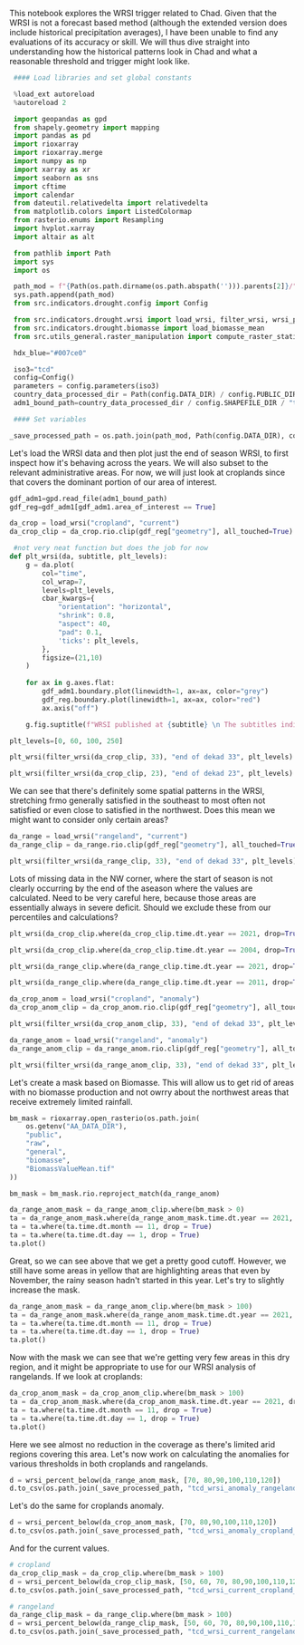 This notebook explores the WRSI trigger related to Chad. Given that the WRSI is not a forecast based method (although the extended version does include historical precipitation averages), I have been unable to find any evaluations of its accuracy or skill. We will thus dive straight into understanding how the historical patterns look in Chad and what a reasonable threshold and trigger might look like.

```python
 #### Load libraries and set global constants

 %load_ext autoreload
 %autoreload 2

 import geopandas as gpd
 from shapely.geometry import mapping
 import pandas as pd
 import rioxarray
 import rioxarray.merge
 import numpy as np
 import xarray as xr
 import seaborn as sns
 import cftime
 import calendar
 from dateutil.relativedelta import relativedelta
 from matplotlib.colors import ListedColormap
 from rasterio.enums import Resampling
 import hvplot.xarray
 import altair as alt

 from pathlib import Path
 import sys
 import os

 path_mod = f"{Path(os.path.dirname(os.path.abspath(''))).parents[2]}/"
 sys.path.append(path_mod)
 from src.indicators.drought.config import Config

 from src.indicators.drought.wrsi import load_wrsi, filter_wrsi, wrsi_percent_below, _processed_dir
 from src.indicators.drought.biomasse import load_biomasse_mean
 from src.utils_general.raster_manipulation import compute_raster_statistics

 hdx_blue="#007ce0"

 iso3="tcd"
 config=Config()
 parameters = config.parameters(iso3)
 country_data_processed_dir = Path(config.DATA_DIR) / config.PUBLIC_DIR / config.PROCESSED_DIR / iso3
 adm1_bound_path=country_data_processed_dir / config.SHAPEFILE_DIR / "tcd_adm2_area_of_interest.gpkg"

 #### Set variables

_save_processed_path = os.path.join(path_mod, Path(config.DATA_DIR), config.PUBLIC_DIR, config.PROCESSED_DIR, iso3, "wrsi")
```

Let's load the WRSI data and then plot just the end of season WRSI, to first inspect how it's behaving across the years. We will also subset to the relevant administrative areas. For now, we will just look at croplands since that covers the dominant portion of our area of interest.

```python
gdf_adm1=gpd.read_file(adm1_bound_path)
gdf_reg=gdf_adm1[gdf_adm1.area_of_interest == True]

da_crop = load_wrsi("cropland", "current")
da_crop_clip = da_crop.rio.clip(gdf_reg["geometry"], all_touched=True)

 #not very neat function but does the job for now
def plt_wrsi(da, subtitle, plt_levels):
    g = da.plot(
        col="time",
        col_wrap=7,
        levels=plt_levels,
        cbar_kwargs={
            "orientation": "horizontal",
            "shrink": 0.8,
            "aspect": 40,
            "pad": 0.1,
            'ticks': plt_levels,
        },
        figsize=(21,10)
    )
    
    for ax in g.axes.flat:
        gdf_adm1.boundary.plot(linewidth=1, ax=ax, color="grey")
        gdf_reg.boundary.plot(linewidth=1, ax=ax, color="red")
        ax.axis("off")

    g.fig.suptitle(f"WRSI published at {subtitle} \n The subtitles indicate the start date",y=1.1);

plt_levels=[0, 60, 100, 250]

plt_wrsi(filter_wrsi(da_crop_clip, 33), "end of dekad 33", plt_levels)

```

```python
plt_wrsi(filter_wrsi(da_crop_clip, 23), "end of dekad 23", plt_levels)
```

We can see that there's definitely some spatial patterns in the WRSI, stretching frmo generally satisfied in the southeast to most often not satisfied or even close to satisfied in the northwest. Does this mean we might want to consider only certain areas?

```python
da_range = load_wrsi("rangeland", "current")
da_range_clip = da_range.rio.clip(gdf_reg["geometry"], all_touched=True)

plt_wrsi(filter_wrsi(da_range_clip, 33), "end of dekad 33", plt_levels)
```

Lots of missing data in the NW corner, where the start of season is not clearly occurring by the end of the aseason where the values are calculated. Need to be very careful here, because those areas are essentially always in severe deficit. Should we exclude these from our percentiles and calculations?

```python
plt_wrsi(da_crop_clip.where(da_crop_clip.time.dt.year == 2021, drop=True), "year 2021", plt_levels)
```

```python
plt_wrsi(da_crop_clip.where(da_crop_clip.time.dt.year == 2004, drop=True), "year 2004", plt_levels)
```

```python
plt_wrsi(da_range_clip.where(da_range_clip.time.dt.year == 2021, drop=True), "year 2021", plt_levels)
```

```python
plt_wrsi(da_range_clip.where(da_range_clip.time.dt.year == 2011, drop=True), "year 2011", plt_levels)
```

```python
da_crop_anom = load_wrsi("cropland", "anomaly")
da_crop_anom_clip = da_crop_anom.rio.clip(gdf_reg["geometry"], all_touched=True)

plt_wrsi(filter_wrsi(da_crop_anom_clip, 33), "end of dekad 33", plt_levels)
```

```python
da_range_anom = load_wrsi("rangeland", "anomaly")
da_range_anom_clip = da_range_anom.rio.clip(gdf_reg["geometry"], all_touched=True)

plt_wrsi(filter_wrsi(da_range_anom_clip, 33), "end of dekad 33", plt_levels)
```

Let's create a mask based on Biomasse. This will allow us to get rid of areas with no biomasse production and not owrry about the northwest areas that receive extremely limited rainfall.

```python
bm_mask = rioxarray.open_rasterio(os.path.join(
    os.getenv("AA_DATA_DIR"),
    "public",
    "raw",
    "general",
    "biomasse",
    "BiomassValueMean.tif"
))

bm_mask = bm_mask.rio.reproject_match(da_range_anom)
```

```python
da_range_anom_mask = da_range_anom_clip.where(bm_mask > 0)
ta = da_range_anom_mask.where(da_range_anom_mask.time.dt.year == 2021, drop = True)
ta = ta.where(ta.time.dt.month == 11, drop = True)
ta = ta.where(ta.time.dt.day == 1, drop = True)
ta.plot()
```

Great, so we can see above that we get a pretty good cutoff. However, we still have some areas in yellow that are highlighting areas that even by November, the rainy season hadn't started in this year. Let's try to slightly increase the mask.

```python
da_range_anom_mask = da_range_anom_clip.where(bm_mask > 100)
ta = da_range_anom_mask.where(da_range_anom_mask.time.dt.year == 2021, drop = True)
ta = ta.where(ta.time.dt.month == 11, drop = True)
ta = ta.where(ta.time.dt.day == 1, drop = True)
ta.plot()
```

Now with the mask we can see that we're getting very few areas in this dry region, and it might be appropriate to use for our WRSI analysis of rangelands. If we look at croplands:

```python
da_crop_anom_mask = da_crop_anom_clip.where(bm_mask > 100)
ta = da_crop_anom_mask.where(da_crop_anom_mask.time.dt.year == 2021, drop = True)
ta = ta.where(ta.time.dt.month == 11, drop = True)
ta = ta.where(ta.time.dt.day == 1, drop = True)
ta.plot()
```

Here we see almost no reduction in the coverage as there's limited arid regions covering this area. Let's now work on calculating the anomalies for various thresholds in both croplands and rangelands.

```python
d = wrsi_percent_below(da_range_anom_mask, [70, 80,90,100,110,120])
d.to_csv(os.path.join(_save_processed_path, "tcd_wrsi_anomaly_rangeland_thresholds.csv"))
```

Let's do the same for croplands anomaly.

```python
d = wrsi_percent_below(da_crop_anom_mask, [70, 80,90,100,110,120])
d.to_csv(os.path.join(_save_processed_path, "tcd_wrsi_anomaly_cropland_thresholds.csv"))
```

And for the current values.

```python
# cropland
da_crop_clip_mask = da_crop_clip.where(bm_mask > 100)
d = wrsi_percent_below(da_crop_clip_mask, [50, 60, 70, 80,90,100,110,120])
d.to_csv(os.path.join(_save_processed_path, "tcd_wrsi_current_cropland_thresholds.csv"))

# rangeland
da_range_clip_mask = da_range_clip.where(bm_mask > 100)
d = wrsi_percent_below(da_range_clip_mask, [50, 60, 70, 80,90,100,110,120])
d.to_csv(os.path.join(_save_processed_path, "tcd_wrsi_current_rangeland_thresholds.csv"))
```
